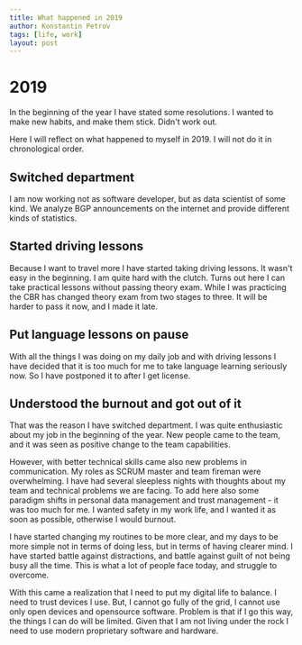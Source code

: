 ```yaml
---
title: What happened in 2019
author: Konstantin Petrov
tags: [life, work]
layout: post
---
```


# 2019

In the beginning of the year I have stated some resolutions. I wanted to 
make new habits, and make them stick. Didn't work out.

Here I will reflect on what happened to myself in 2019. I will not do it in chronological order.

## Switched department
I am now working not as software developer, but as data scientist of some kind. We analyze BGP announcements on the internet and provide different kinds of statistics. 

## Started driving lessons
Because I want to travel more I have started taking driving lessons. It wasn't easy in the beginning. I am quite hard with the clutch.
Turns out here I can take practical lessons without passing theory exam. While I was practicing the CBR has changed theory exam from two stages to three. It will be harder to pass it now, and I made it late. 

## Put language lessons on pause
With all the things I was doing on my daily job and with driving lessons I have decided that it is too much for me to take language learning seriously now. So I have postponed it to after I get license. 

## Understood the burnout and got out of it
That was the reason I have switched department.
I was quite enthusiastic about my job in the beginning of the year. 
New people came to the team, and it was seen as positive change to the team capabilities.

However, with better technical skills came also new problems in communication. My roles as SCRUM master 
and team fireman were overwhelming. I have had several sleepless nights with thoughts about 
my team and technical problems we are facing. To add here also some paradigm shifts in 
personal data management and trust management - it was too much for me. I wanted safety in
my work life, and I wanted it as soon as possible, otherwise I would burnout.

I have started changing my routines to be more clear, and my days to be more simple not in 
terms of doing less, but in terms of having clearer mind. I have started battle against distractions, and 
battle against guilt of not being busy all the time. This is what a lot of people face today, and 
struggle to overcome.

With this came a realization that I need to put my digital life to balance. I need to trust devices I use. 
But, I cannot go fully of the grid, I cannot use only open devices and opensource software. Problem is that 
if I go this way, the things I can do will be limited. Given that I am not living under the rock I need to 
use modern proprietary software and hardware.
